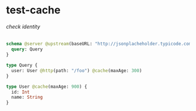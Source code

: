# test-cache

###### check identity


```graphql @server
schema @server @upstream(baseURL: "http://jsonplacheholder.typicode.com") {
  query: Query
}

type Query {
  user: User @http(path: "/foo") @cache(maxAge: 300)
}

type User @cache(maxAge: 900) {
  id: Int
  name: String
}
```
